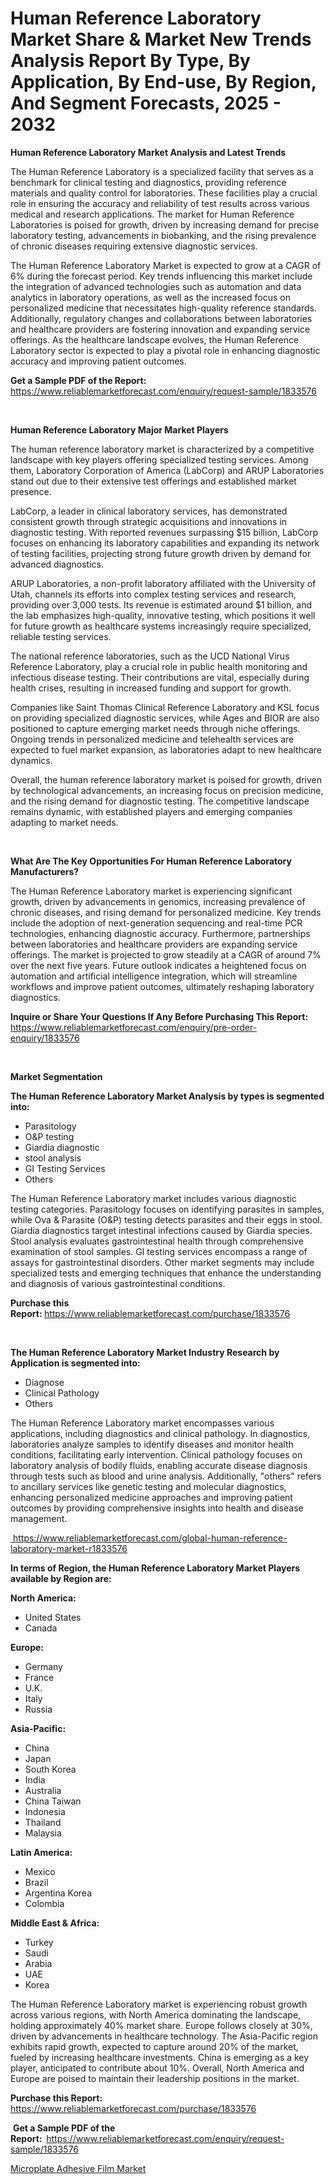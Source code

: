 <p><h1>Human Reference Laboratory Market Share & Market New Trends Analysis Report By Type, By Application, By End-use, By Region, And Segment Forecasts, 2025 - 2032</h1></p><p><strong>Human Reference Laboratory Market Analysis and Latest Trends</strong></p>
<p><p>The Human Reference Laboratory is a specialized facility that serves as a benchmark for clinical testing and diagnostics, providing reference materials and quality control for laboratories. These facilities play a crucial role in ensuring the accuracy and reliability of test results across various medical and research applications. The market for Human Reference Laboratories is poised for growth, driven by increasing demand for precise laboratory testing, advancements in biobanking, and the rising prevalence of chronic diseases requiring extensive diagnostic services.</p><p>The Human Reference Laboratory Market is expected to grow at a CAGR of 6% during the forecast period. Key trends influencing this market include the integration of advanced technologies such as automation and data analytics in laboratory operations, as well as the increased focus on personalized medicine that necessitates high-quality reference standards. Additionally, regulatory changes and collaborations between laboratories and healthcare providers are fostering innovation and expanding service offerings. As the healthcare landscape evolves, the Human Reference Laboratory sector is expected to play a pivotal role in enhancing diagnostic accuracy and improving patient outcomes.</p></p>
<p><strong>Get a Sample PDF of the Report:&nbsp;</strong> <a href="https://www.reliablemarketforecast.com/enquiry/request-sample/1833576?utm_campaign=2307&utm_medium=2&utm_source=Github&utm_content=ia&utm_term=30032025&utm_id=human-reference-laboratory">https://www.reliablemarketforecast.com/enquiry/request-sample/1833576</a></p>
<p>&nbsp;</p>
<p><strong>Human Reference Laboratory Major Market Players</strong></p>
<p><p>The human reference laboratory market is characterized by a competitive landscape with key players offering specialized testing services. Among them, Laboratory Corporation of America (LabCorp) and ARUP Laboratories stand out due to their extensive test offerings and established market presence.</p><p>LabCorp, a leader in clinical laboratory services, has demonstrated consistent growth through strategic acquisitions and innovations in diagnostic testing. With reported revenues surpassing $15 billion, LabCorp focuses on enhancing its laboratory capabilities and expanding its network of testing facilities, projecting strong future growth driven by demand for advanced diagnostics.</p><p>ARUP Laboratories, a non-profit laboratory affiliated with the University of Utah, channels its efforts into complex testing services and research, providing over 3,000 tests. Its revenue is estimated around $1 billion, and the lab emphasizes high-quality, innovative testing, which positions it well for future growth as healthcare systems increasingly require specialized, reliable testing services.</p><p>The national reference laboratories, such as the UCD National Virus Reference Laboratory, play a crucial role in public health monitoring and infectious disease testing. Their contributions are vital, especially during health crises, resulting in increased funding and support for growth.</p><p>Companies like Saint Thomas Clinical Reference Laboratory and KSL focus on providing specialized diagnostic services, while Ages and BIOR are also positioned to capture emerging market needs through niche offerings. Ongoing trends in personalized medicine and telehealth services are expected to fuel market expansion, as laboratories adapt to new healthcare dynamics.</p><p>Overall, the human reference laboratory market is poised for growth, driven by technological advancements, an increasing focus on precision medicine, and the rising demand for diagnostic testing. The competitive landscape remains dynamic, with established players and emerging companies adapting to market needs.</p></p>
<p>&nbsp;</p>
<p><strong>What Are The Key Opportunities For Human Reference Laboratory Manufacturers?</strong></p>
<p><p>The Human Reference Laboratory market is experiencing significant growth, driven by advancements in genomics, increasing prevalence of chronic diseases, and rising demand for personalized medicine. Key trends include the adoption of next-generation sequencing and real-time PCR technologies, enhancing diagnostic accuracy. Furthermore, partnerships between laboratories and healthcare providers are expanding service offerings. The market is projected to grow steadily at a CAGR of around 7% over the next five years. Future outlook indicates a heightened focus on automation and artificial intelligence integration, which will streamline workflows and improve patient outcomes, ultimately reshaping laboratory diagnostics.</p></p>
<p><strong>Inquire or Share Your Questions If Any Before Purchasing This Report:</strong> <a href="https://www.reliablemarketforecast.com/enquiry/pre-order-enquiry/1833576?utm_campaign=2307&utm_medium=2&utm_source=Github&utm_content=ia&utm_term=30032025&utm_id=human-reference-laboratory">https://www.reliablemarketforecast.com/enquiry/pre-order-enquiry/1833576</a></p>
<p>&nbsp;</p>
<p><strong>Market Segmentation</strong></p>
<p><strong>The Human Reference Laboratory Market Analysis by types is segmented into:</strong></p>
<p><ul><li>Parasitology</li><li>O&P testing</li><li>Giardia diagnostic</li><li>stool analysis</li><li>GI Testing Services</li><li>Others</li></ul></p>
<p><p>The Human Reference Laboratory market includes various diagnostic testing categories. Parasitology focuses on identifying parasites in samples, while Ova & Parasite (O&P) testing detects parasites and their eggs in stool. Giardia diagnostics target intestinal infections caused by Giardia species. Stool analysis evaluates gastrointestinal health through comprehensive examination of stool samples. GI testing services encompass a range of assays for gastrointestinal disorders. Other market segments may include specialized tests and emerging techniques that enhance the understanding and diagnosis of various gastrointestinal conditions.</p></p>
<p><strong>Purchase this Report:&nbsp;</strong><a href="https://www.reliablemarketforecast.com/purchase/1833576?utm_campaign=2307&utm_medium=2&utm_source=Github&utm_content=ia&utm_term=30032025&utm_id=human-reference-laboratory">https://www.reliablemarketforecast.com/purchase/1833576</a></p>
<p>&nbsp;</p>
<p><strong>The Human Reference Laboratory Market Industry Research by Application is segmented into:</strong></p>
<p><ul><li>Diagnose</li><li>Clinical Pathology</li><li>Others</li></ul></p>
<p><p>The Human Reference Laboratory market encompasses various applications, including diagnostics and clinical pathology. In diagnostics, laboratories analyze samples to identify diseases and monitor health conditions, facilitating early intervention. Clinical pathology focuses on laboratory analysis of bodily fluids, enabling accurate disease diagnosis through tests such as blood and urine analysis. Additionally, "others" refers to ancillary services like genetic testing and molecular diagnostics, enhancing personalized medicine approaches and improving patient outcomes by providing comprehensive insights into health and disease management.</p></p>
<p><a href="https://www.reliablemarketforecast.com/global-human-reference-laboratory-market-r1833576?utm_campaign=2307&utm_medium=2&utm_source=Github&utm_content=ia&utm_term=30032025&utm_id=human-reference-laboratory">&nbsp;https://www.reliablemarketforecast.com/global-human-reference-laboratory-market-r1833576</a></p>
<p><strong>In terms of Region, the Human Reference Laboratory Market Players available by Region are:</strong></p>
<p>
    <p> <strong> North America: </strong>
        <ul>
            <li>United States</li>
            <li>Canada</li>
        </ul>
        </p> 
    <p> <strong> Europe: </strong>
        <ul>
            <li>Germany</li>
            <li>France</li>
            <li>U.K.</li>
            <li>Italy</li>
            <li>Russia</li>
        </ul>
        </p> 
    <p> <strong> Asia-Pacific: </strong>
        <ul>
            <li>China</li>
            <li>Japan</li>
            <li>South Korea</li>
            <li>India</li>
            <li>Australia</li>
            <li>China Taiwan</li>
            <li>Indonesia</li>
            <li>Thailand</li>
            <li>Malaysia</li>
        </ul>
        </p> 
    <p> <strong> Latin America: </strong>
        <ul>
            <li>Mexico</li>
            <li>Brazil</li>
            <li>Argentina Korea</li>
            <li>Colombia</li>
        </ul>
        </p> 
    <p> <strong> Middle East & Africa: </strong>
        <ul>
            <li>Turkey</li>
            <li>Saudi</li>
            <li>Arabia</li>
            <li>UAE</li>
            <li>Korea</li>
        </ul>
    </p>
    </p>
<p><p>The Human Reference Laboratory market is experiencing robust growth across various regions, with North America dominating the landscape, holding approximately 40% market share. Europe follows closely at 30%, driven by advancements in healthcare technology. The Asia-Pacific region exhibits rapid growth, expected to capture around 20% of the market, fueled by increasing healthcare investments. China is emerging as a key player, anticipated to contribute about 10%. Overall, North America and Europe are poised to maintain their leadership positions in the market.</p></p>
<p><strong>Purchase this Report: </strong><a href="https://www.reliablemarketforecast.com/purchase/1833576?utm_campaign=2307&utm_medium=2&utm_source=Github&utm_content=ia&utm_term=30032025&utm_id=human-reference-laboratory">https://www.reliablemarketforecast.com/purchase/1833576</a></p>
<p>&nbsp;<strong>Get a Sample PDF of the Report:&nbsp;&nbsp;</strong><a href="https://www.reliablemarketforecast.com/enquiry/request-sample/1833576?utm_campaign=2307&utm_medium=2&utm_source=Github&utm_content=ia&utm_term=30032025&utm_id=human-reference-laboratory">https://www.reliablemarketforecast.com/enquiry/request-sample/1833576</a></p>
<p><strong></strong></p>
<p><p><a href="https://github.com/WashimHussain441/Market-Research-Report-List-2/blob/main/microplate-adhesive-film-market.md?utm_campaign=2307&utm_medium=2&utm_source=Github&utm_content=ia&utm_term=30032025&utm_id=human-reference-laboratory">Microplate Adhesive Film Market</a></p></p>